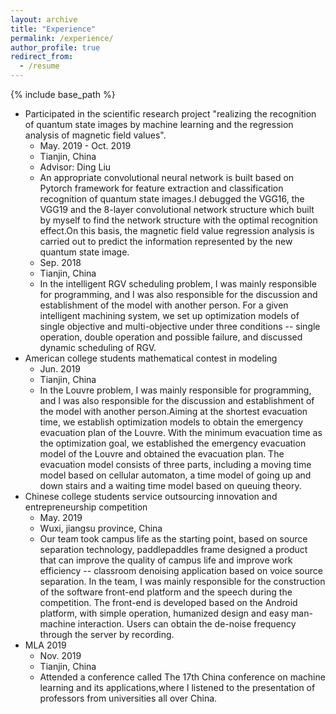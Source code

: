 ```yaml
---
layout: archive
title: "Experience"
permalink: /experience/
author_profile: true
redirect_from:
  - /resume
---
```


{% include base_path %}

* Participated in the scientific research project "realizing the recognition of quantum state images by machine learning and the regression analysis of magnetic field values".
  * May. 2019 - Oct. 2019
  * Tianjin, China
  * Advisor: Ding Liu
  * An appropriate convolutional neural network is built based on Pytorch framework for feature extraction and classification recognition of quantum state images.I debugged the VGG16, the VGG19 and the 8-layer convolutional network structure which built by myself to find the network structure with the optimal recognition effect.On this basis, the magnetic field value regression analysis is carried out to predict the information represented by the new quantum state image.
  * Sep. 2018
  * Tianjin, China
  * In the intelligent RGV scheduling problem, I was mainly responsible for programming, and I was also responsible for the discussion and establishment of the model with another person. For a given intelligent machining system, we set up optimization models of single objective and multi-objective under three conditions -- single operation, double operation and possible failure, and discussed dynamic scheduling of RGV.
* American college students mathematical contest in modeling
  * Jun. 2019
  * Tianjin, China
  * In the Louvre problem, I was mainly responsible for programming, and I was also responsible for the discussion and establishment of the model with another person.Aiming at the shortest evacuation time, we establish optimization models to obtain the emergency evacuation plan of the Louvre. With the minimum evacuation time as the optimization goal, we established the emergency evacuation model of the Louvre and obtained the evacuation plan. The evacuation model consists of three parts, including a moving time model based on cellular automaton, a time model of going up and down stairs and a waiting time model based on queuing theory. 
* Chinese college students service outsourcing innovation and entrepreneurship competition
  * May. 2019
  * Wuxi, jiangsu province, China
  * Our team took campus life as the starting point, based on source separation technology, paddlepaddles frame designed a product that can improve the quality of campus life and improve work efficiency -- classroom denoising application based on voice source separation. In the team, I was mainly responsible for the construction of the software front-end platform and the speech during the competition. The front-end is developed based on the Android platform, with simple operation, humanized design and easy man-machine interaction. Users can obtain the de-noise frequency through the server by recording.
* MLA 2019
  * Nov. 2019
  * Tianjin, China
  * Attended a conference called The 17th China conference on machine learning and its applications,where I listened to the presentation of professors from universities all over China.
